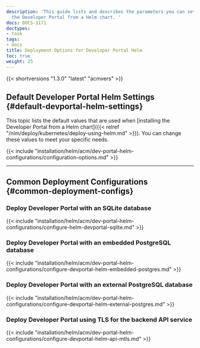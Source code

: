 ```yaml
---
description: 'This guide lists and describes the parameters you can set when deploying
  the Developer Portal from a Helm chart. '
docs: DOCS-1171
doctypes:
- task
tags:
- docs
title: Deployment Options for Developer Portal Helm
toc: true
weight: 25
---
```


{{< shortversions "1.3.0" "latest" "acmvers" >}}

## Default Developer Portal Helm Settings {#default-devportal-helm-settings}

This topic lists the default values that are used when [installing the Developer Portal from a Helm chart]({{< relref "/nim/deploy/kubernetes/deploy-using-helm.md" >}}). You can change these values to meet your specific needs.

{{< include "installation/helm/acm/dev-portal-helm-configurations/configuration-options.md" >}}

---

## Common Deployment Configurations {#common-deployment-configs}

### Deploy Developer Portal with an SQLite database

{{< include "installation/helm/acm/dev-portal-helm-configurations/configure-helm-devportal-sqlite.md" >}}

### Deploy Developer Portal with an embedded PostgreSQL database

{{< include "installation/helm/acm/dev-portal-helm-configurations/configure-devportal-helm-embedded-postgres.md" >}}

### Deploy Developer Portal with an external PostgreSQL database

{{< include "installation/helm/acm/dev-portal-helm-configurations/configure-devportal-helm-external-postgres.md" >}}

### Deploy Developer Portal using TLS for the backend API service

{{< include "installation/helm/acm/dev-portal-helm-configurations/configure-devportal-helm-api-mtls.md" >}}
